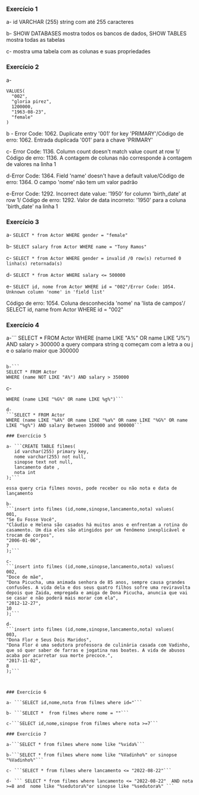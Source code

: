 ### Exercício 1

 a- id VARCHAR (255) string com até 255 caracteres

 b-  SHOW DATABASES mostra todos os bancos de dados, SHOW TABLES mostra todas as tabelas

 c- mostra uma tabela com as colunas e suas propriedades

### Exercício 2

a- 
```INSERT INTO Actor (id, name, salary, birth_date, gender)
VALUES(
  "002", 
  "gloria pirez",
  1200000,
  "1963-08-23", 
  "female"
)
```

b - Error Code: 1062. Duplicate entry '001' for key 'PRIMARY'/Código de erro: 1062. Entrada duplicada '001' para a chave 'PRIMARY'

c- Error Code: 1136. Column count doesn't match value count at row 1/
Código de erro: 1136. A contagem de colunas não corresponde à contagem de valores na linha 1

d-Error Code: 1364. Field 'name' doesn't have a default value/Código de erro: 1364. O campo 'nome' não tem um valor padrão

e-Error Code: 1292. Incorrect date value: '1950' for column 'birth_date' at row 1/
Código de erro: 1292. Valor de data incorreto: '1950' para a coluna 'birth_date' na linha 1





### Exercício 3
a- ```SELECT * from Actor WHERE gender = "female"```

b-  ```SELECT salary from Actor WHERE name = "Tony Ramos"```

c- ```SELECT * from Actor WHERE gender = invalid /0 row(s) returned
0 linha(s) retornada(s)```

d- ```SELECT * from Actor WHERE salary <= 500000```

e- ```SELECT id, nome from Actor WHERE id = "002"/Error Code: 1054. Unknown column 'nome' in 'field list' ```

Código de erro: 1054. Coluna desconhecida 'nome' na 'lista de campos'/ SELECT id, name from Actor WHERE id = "002"


### Exercício 4
a-```
SELECT * FROM Actor
WHERE (name LIKE "A%" OR name LIKE "J%") AND salary > 300000
a query compara string q começam com a letra a ou j e o salario maior que 300000
```

b-```
SELECT * FROM Actor
WHERE (name NOT LIKE "A%") AND salary > 350000
```

c-
```SELECT * FROM Actor
WHERE (name LIKE "%G%" OR name LIKE %g%")```

d- 
```SELECT * FROM Actor
WHERE (name LIKE "%A%" OR name LIKE "%a%" OR name LIKE "%G%" OR name LIKE "%g%") AND salary Between 350000 and 900000```

### Exercício 5

a- ```CREATE TABLE filmes(
   id varchar(255) primary key,
   nome varchar(255) not null,
   sinopse text not null,
   lancamento date ,
   nota int
);```

essa query cria filmes novos, pode receber ou não nota e data de lançamento

b-
```insert into filmes (id,nome,sinopse,lancamento,nota) values(
001,
"Se Eu Fosse Você",
"Cláudio e Helena são casados há muitos anos e enfrentam a rotina do casamento. Um dia eles são atingidos por um fenômeno inexplicável e trocam de corpos",
"2006-01-06",
7
);```

c-
```insert into filmes (id,nome,sinopse,lancamento,nota) values(
002,
"Doce de mãe",
"Dona Picucha, uma animada senhora de 85 anos, sempre causa grandes confusões. A vida dela e dos seus quatro filhos sofre uma reviravolta depois que Zaida, empregada e amiga de Dona Picucha, anuncia que vai se casar e não poderá mais morar com ela",
"2012-12-27",
10
);```

d-
```insert into filmes (id,nome,sinopse,lancamento,nota) values(
003,
"Dona Flor e Seus Dois Maridos",
"Dona Flor é uma sedutora professora de culinária casada com Vadinho, que só quer saber de farras e jogatina nas boates. A vida de abusos acaba por acarretar sua morte precoce.",
"2017-11-02",
8
);```



### Exercício 6
 
a- ```SELECT id,nome,nota from filmes where id="```

b- ```SELECT *  from filmes where nome = ""```

c-```SELECT id,nome,sinopse from filmes where nota >=7```

### Exercício 7

a-```SELECT * from filmes where nome like "%vida%```

b-```SELECT * from filmes where nome like "%Vadinho%" or sinopse "%Vadinho%"```

c- ```SELECT * from filmes where lancamento <= "2022-08-22"```

d- ``` SELECT * from filmes where lancamento <= "2022-08-22"  AND nota >=8 and  nome like "%sedutora%"or sinopse like "%sedutora%" ```
